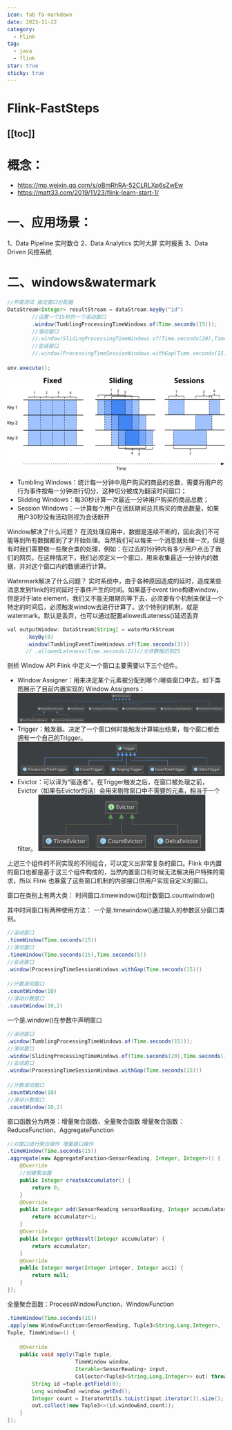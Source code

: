 ```yaml
---
icon: fab fa-markdown
date: 2023-11-22
category:
  - Flink
tag:
  - java
  - flink
star: true
sticky: true
---
```


# Flink-FastSteps

[[toc]]
---

# 概念：
- https://mp.weixin.qq.com/s/oBmRhRA-52CLRLXp6sZwEw
- https://matt33.com/2019/11/23/flink-learn-start-1/

# 一、应用场景：
1、Data Pipeline
实时数仓
2、Data Analytics
实时大屏
实时报表
3、Data Driven
风控系统

# 二、windows&watermark
```java
//开窗测试 指定窗口分配器
DataStream<Integer> resultStream = dataStream.keyBy("id")
        //设置一个15秒的一个滚动窗口
        .window(TumblingProcessingTimeWindows.of(Time.seconds(15)));
		//滑动窗口
        //.window(SlidingProcessingTimeWindows.of(Time.seconds(20),Time.seconds(10)))
        //会话窗口
        //.window(ProcessingTimeSessionWindows.withGap(Time.seconds(15)))

env.execute();
```
![](../.vuepress/public/assets/images/flink-window.png)
- Tumbling Windows：统计每一分钟中用户购买的商品的总数，需要将用户的行为事件按每一分钟进行切分，这种切分被成为翻滚时间窗口；
- Slidding Windows：每30秒计算一次最近一分钟用户购买的商品总数；
- Session Windows：一计算每个用户在活跃期间总共购买的商品数量，如果用户30秒没有活动则视为会话断开

Window解决了什么问题？
在流处理应用中，数据是连续不断的，因此我们不可能等到所有数据都到了才开始处理。当然我们可以每来一个消息就处理一次，但是有时我们需要做一些聚合类的处理，例如：在过去的1分钟内有多少用户点击了我们的网页。在这种情况下，我们必须定义一个窗口，用来收集最近一分钟内的数据，并对这个窗口内的数据进行计算。

Watermark解决了什么问题？
实时系统中，由于各种原因造成的延时，造成某些消息发到flink的时间延时于事件产生的时间。如果基于event time构建window，但是对于late element，我们又不能无限期的等下去，必须要有个机制来保证一个特定的时间后，必须触发window去进行计算了。这个特别的机制，就是watermark。默认是丢弃，也可以通过配置allowedLateness()延迟丢弃
```java
val outputWindow: DataStream[String] = waterMarkStream
      .keyBy(0)
      .window(TumblingEventTimeWindows.of(Time.seconds(3)))
      // .allowedLateness(Time.seconds(2))//允许数据迟到2S
```

剖析 Window API
Flink 中定义一个窗口主要需要以下三个组件。

- Window Assigner：用来决定某个元素被分配到哪个/哪些窗口中去。如下类图展示了目前内置实现的 Window Assigners：
  ![](../.vuepress/public/assets/images/flink-windows-ass.png)
- Trigger：触发器。决定了一个窗口何时能触发计算输出结果，每个窗口都会拥有一个自己的Trigger。
  ![](../.vuepress/public/assets/images/flink-trigger.png)
- Evictor：可以译为“驱逐者”。在Trigger触发之后，在窗口被处理之前，Evictor（如果有Evictor的话）会用来剔除窗口中不需要的元素，相当于一个filter。
  ![](../.vuepress/public/assets/images/flink-evictor.png)
  
上述三个组件的不同实现的不同组合，可以定义出非常复杂的窗口。Flink 中内置的窗口也都是基于这三个组件构成的，当然内置窗口有时候无法解决用户特殊的需求，所以 Flink 也暴露了这些窗口机制的内部接口供用户实现自定义的窗口。

窗口在类别上有两大类：
时间窗口.timewindow()和计数窗口.countwindow()

其中时间窗口有两种使用方法：
一个是.timewindow()通过输入的参数区分窗口类别。
```java
//滚动窗口
.timeWindow(Time.seconds(15))
//滑动窗口
.timeWindow(Time.seconds(15),Time.seconds(5))
//会话窗口
.window(ProcessingTimeSessionWindows.withGap(Time.seconds(15)))

//计数滚动窗口
.countWindow(10)
//滑动计数窗口
.countWindow(10,2)

```
一个是.window()在参数中声明窗口
```java
//滚动窗口
.window(TumblingProcessingTimeWindows.of(Time.seconds(15)));
//滑动窗口
.window(SlidingProcessingTimeWindows.of(Time.seconds(20),Time.seconds(10)))
//会话窗口
.window(ProcessingTimeSessionWindows.withGap(Time.seconds(15)))

//计数滚动窗口
.countWindow(10)
//滑动计数窗口
.countWindow(10,2)
```
窗口函数分为两类：增量聚合函数、全量聚合函数
增量聚合函数：ReduceFunction、AggregateFunction
```java
//对窗口进行聚合操作 增量窗口操作
.timeWindow(Time.seconds(15))
.aggregate(new AggregateFunction<SensorReading, Integer, Integer>() {
    @Override
    //创建累加器
    public Integer createAccumulator() {
        return 0;
    }
    @Override
    public Integer add(SensorReading sensorReading, Integer accumulator) {
        return accumulator+1;
    }
    @Override
    public Integer getResult(Integer accumulator) {
        return accumulator;
    }
    @Override
    public Integer merge(Integer integer, Integer acc1) {
        return null;
    }
});
```

全量聚合函数：ProcessWindowFunction，WindowFunction
```java
.timeWindow(Time.seconds(15))
.apply(new WindowFunction<SensorReading, Tuple3<String,Long,Integer>,
Tuple, TimeWindow>() {

    @Override
    public void apply(Tuple tuple, 
                      TimeWindow window, 
                      Iterable<SensorReading> input, 
                      Collector<Tuple3<String,Long,Integer>> out) throws Exception {
        String id =tuple.getField(0);
        Long windowEnd =window.getEnd();
        Integer count = IteratorUtils.toList(input.iterator()).size();
        out.collect(new Tuple3<>(id,windowEnd,count));
    }
});
```



